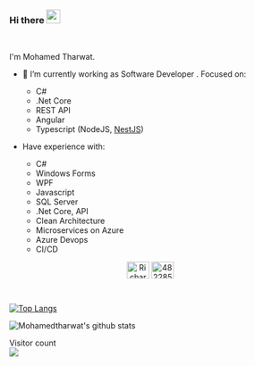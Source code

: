 ### Hi there <img src="https://media.giphy.com/media/hvRJCLFzcasrR4ia7z/giphy.gif" width="25px">

 
<br/>

I'm Mohamed Tharwat.

- 🔭 I’m currently working as Software Developer </a>.
 Focused on:
  - C#
  - .Net Core
  - REST API
  - Angular
  - Typescript (NodeJS, <a href="https://nestjs.com">NestJS</a>)


- Have experience with:
  - C#
  - Windows Forms
  - WPF
  - Javascript
  - SQL Server
  - .Net Core, API
  - Clean Architecture
  - Microservices on Azure
  - Azure Devops
  - CI/CD



<!--🔗 &nbsp;**Connect with me** -->
<p align="center">
<a href="https://linkedin.com/in/mohamed-tharwat-838a2210a" target="blank"><img align="center" src="https://raw.githubusercontent.com/rahuldkjain/github-profile-readme-generator/master/src/images/icons/Social/linked-in-alt.svg" alt="Richard's LinkedIn" height="30" width="40" /></a>
<a href="https://www.hackerrank.com/m_tharwat897" target="blank"><img align="center" src="https://cdn.worldvectorlogo.com/logos/hackerrank.svg" alt="4822855" height="30" width="40" /></a>
</p>
  
<br/>

[![Top Langs](https://github-readme-stats.vercel.app/api/top-langs/?username=Mohamedtharwat8&layout=compact)](https://github.com/anuraghazra/github-readme-stats)

![Mohamedtharwat's github stats](https://github-readme-stats.vercel.app/api?username=Mohamedtharwat8&show_icons=true&theme=radical)
 

<p> 
  Visitor count<br>
  <img src="https://profile-counter.glitch.me/Mohamedtharwat8/count.svg" />
</p>

 
